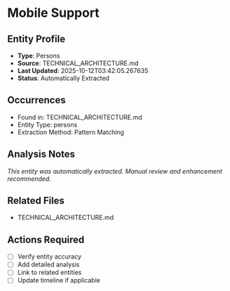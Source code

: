 # Mobile Support

## Entity Profile
- **Type**: Persons
- **Source**: TECHNICAL_ARCHITECTURE.md
- **Last Updated**: 2025-10-12T03:42:05.267635
- **Status**: Automatically Extracted

## Occurrences
- Found in: TECHNICAL_ARCHITECTURE.md
- Entity Type: persons
- Extraction Method: Pattern Matching

## Analysis Notes
*This entity was automatically extracted. Manual review and enhancement recommended.*

## Related Files
- TECHNICAL_ARCHITECTURE.md

## Actions Required
- [ ] Verify entity accuracy
- [ ] Add detailed analysis
- [ ] Link to related entities
- [ ] Update timeline if applicable
